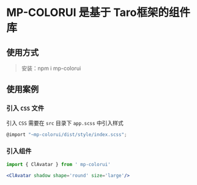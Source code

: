 # MP-COLORUI 是基于 Taro框架的组件库

## 使用方式

> 安装：npm i mp-colorui

## 使用案例

### 引入 `CSS` 文件

引入 `CSS` 需要在 `src` 目录下 `app.scss` 中引入样式

```js
@import "~mp-colorui/dist/style/index.scss";
```

### 引入组件

```jsx
import { ClAvatar } from ' mp-colorui'

<ClAvatar shadow shape='round' size='large'/>
```
